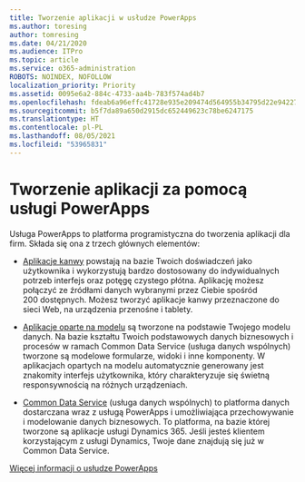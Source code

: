 ```yaml
---
title: Tworzenie aplikacji w usłudze PowerApps
ms.author: toresing
author: tomresing
ms.date: 04/21/2020
ms.audience: ITPro
ms.topic: article
ms.service: o365-administration
ROBOTS: NOINDEX, NOFOLLOW
localization_priority: Priority
ms.assetid: 0095e6a2-884c-4733-aa4b-783f574ad4b7
ms.openlocfilehash: fdeab6a96effc41728e935e209474d564955b34795d22e94227ca741368462b6
ms.sourcegitcommit: b5f7da89a650d2915dc652449623c78be6247175
ms.translationtype: HT
ms.contentlocale: pl-PL
ms.lasthandoff: 08/05/2021
ms.locfileid: "53965831"
---
```

# <a name="create-apps-with-powerapps"></a>Tworzenie aplikacji za pomocą usługi PowerApps

Usługa PowerApps to platforma programistyczna do tworzenia aplikacji dla firm. Składa się ona z trzech głównych elementów: 
  
- [Aplikacje kanwy](https://go.microsoft.com/fwlink/?linkid=874495) powstają na bazie Twoich doświadczeń jako użytkownika i wykorzystują bardzo dostosowany do indywidualnych potrzeb interfejs oraz potęgę czystego płótna. Aplikację możesz połączyć ze źródłami danych wybranymi przez Ciebie spośród 200 dostępnych. Możesz tworzyć aplikacje kanwy przeznaczone do sieci Web, na urządzenia przenośne i tablety. 
    
- [Aplikacje oparte na modelu](https://go.microsoft.com/fwlink/?linkid=874496) są tworzone na podstawie Twojego modelu danych. Na bazie kształtu Twoich podstawowych danych biznesowych i procesów w ramach Common Data Service (usługa danych wspólnych) tworzone są modelowe formularze, widoki i inne komponenty. W aplikacjach opartych na modelu automatycznie generowany jest znakomity interfejs użytkownika, który charakteryzuje się świetną responsywnością na różnych urządzeniach. 
    
- [Common Data Service](https://go.microsoft.com/fwlink/?linkid=874497) (usługa danych wspólnych) to platforma danych dostarczana wraz z usługą PowerApps i umożliwiająca przechowywanie i modelowanie danych biznesowych. To platforma, na bazie której tworzone są aplikacje usługi Dynamics 365. Jeśli jesteś klientem korzystającym z usługi Dynamics, Twoje dane znajdują się już w Common Data Service. 
    
[Więcej informacji o usłudze PowerApps](https://go.microsoft.com/fwlink/?linkid=874498)
  

